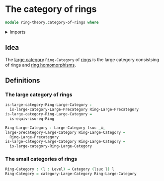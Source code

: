 # The category of rings

```agda
module ring-theory.category-of-rings where
```

<details><summary>Imports</summary>

```agda
open import category-theory.categories
open import category-theory.large-categories

open import foundation.fundamental-theorem-of-identity-types
open import foundation.universe-levels

open import ring-theory.isomorphisms-rings
open import ring-theory.precategory-of-rings
```

</details>

## Idea

The [large category](category-theory.large-categories.md) `Ring-Category` of
[rings](ring-theory.rings.md) is the large category consistsing of rings and
[ring homomorphisms](ring-theory.homomorphisms-rings.md).

## Definitions

### The large category of rings

```agda
is-large-category-Ring-Large-Category :
  is-large-category-Large-Precategory Ring-Large-Precategory
is-large-category-Ring-Large-Category =
  is-equiv-iso-eq-Ring

Ring-Large-Category : Large-Category lsuc _⊔_
large-precategory-Large-Category Ring-Large-Category =
  Ring-Large-Precategory
is-large-category-Large-Category Ring-Large-Category =
  is-large-category-Ring-Large-Category
```

### The small categories of rings

```agda
Ring-Category : (l : Level) → Category (lsuc l) l
Ring-Category = category-Large-Category Ring-Large-Category
```
